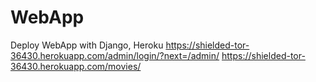 # WebApp
Deploy WebApp with Django, Heroku
https://shielded-tor-36430.herokuapp.com/admin/login/?next=/admin/
https://shielded-tor-36430.herokuapp.com/movies/

